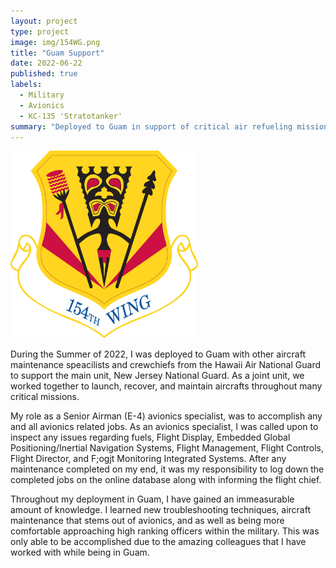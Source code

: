 ```yaml
---
layout: project
type: project
image: img/154WG.png
title: "Guam Support"
date: 2022-06-22
published: true
labels:
  - Military
  - Avionics
  - KC-135 'Stratotanker'
summary: "Deployed to Guam in support of critical air refueling missions."
---
```


<img class="img-fluid" src="../img/154WG.png"
    width="300"
    height="300"  />

During the Summer of 2022, I was deployed to Guam with other aircraft maintenance speacilists and crewchiefs from the Hawaii Air National Guard to support the main unit, New Jersey National Guard. As a joint unit, we worked together to launch, recover, and maintain aircrafts throughout many critical missions.

My role as a Senior Airman (E-4) avionics specialist, was to accomplish any and all avionics related jobs. As an avionics specialist, I was called upon to inspect any issues regarding fuels, Flight Display, Embedded Global Positioning/Inertial Navigation Systems, Flight Management, Flight Controls, Flight Director, and F;ogjt Monitoring Integrated Systems. After any maintenance completed on my end, it was my responsibility to log down the completed jobs on the online database along with informing the flight chief.

Throughout my deployment in Guam, I have gained an immeasurable amount of knowledge. I learned new troubleshooting techniques, aircraft maintenance that stems out of avionics, and as well as being more comfortable approaching high ranking officers within the military. This was only able to be accomplished due to the amazing colleagues that I have worked with while being in Guam.
